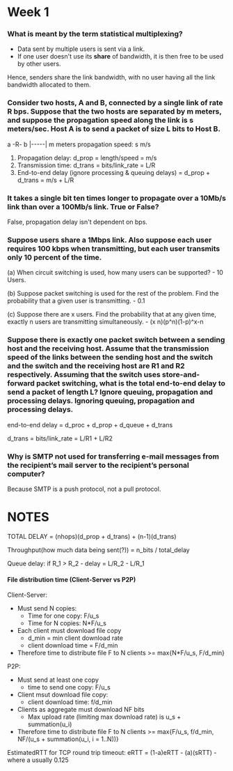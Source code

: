 # Week 1

### What is meant by the term statistical multiplexing?

- Data sent by multiple users is sent via a link.
- If one user doesn't use its **share** of bandwidth, it is then free to be used by other users.

Hence, senders share the link bandwidth, with no user having all the link bandwidth allocated to them.

### Consider two hosts, A and B, connected by a single link of rate R bps. Suppose that the two hosts are separated by m meters, and suppose the propagation speed along the link is s meters/sec. Host A is to send a packet of size L bits to Host B. 

a -R- b
|-----| m meters
propagation speed: s m/s

1) Propagation delay: d_prop = length/speed = m/s
2) Transmission time: d_trans = bits/link_rate = L/R
3) End-to-end delay (ignore processing & queuing delays) = d_prop + d_trans = m/s + L/R

### It takes a single bit ten times longer to propagate over a 10Mb/s link than over a 100Mb/s link. True or False?
False, propagation delay isn't dependent on bps.

### Suppose users share a 1Mbps link. Also suppose each user requires 100 kbps when transmitting, but each user transmits only 10 percent of the time. 

(a) When circuit switching is used, how many users can be supported?
    - 10 Users.

(b) Suppose packet switching is used for the rest of the problem. Find the probability that a given user is transmitting.
    - 0.1

(c) Suppose there are x users. Find the probability that at any given time, exactly n users are transmitting simultaneously.
    - (x n)(p^n)(1-p)^x-n

###  Suppose there is exactly one packet switch between a sending host and the receiving host. Assume that the transmission speed of the links between the sending host and the switch and the switch and the receiving host are R1 and R2 respectively. Assuming that the switch uses store-and-forward packet switching, what is the total end-to-end delay to send a packet of length L? Ignore queuing, propagation and processing delays. Ignoring queuing, propagation and processing delays.

end-to-end delay = d_proc + d_prop + d_queue + d_trans

d_trans = bits/link_rate = L/R1 + L/R2

### Why is SMTP not used for transferring e-mail messages from the recipient’s mail server to the recipient’s personal computer? 
Because SMTP is a push protocol, not a pull protocol.

# NOTES

TOTAL DELAY = (nhops)(d_prop + d_trans) + (n-1)(d_trans)

Throughput(how much data being sent(?)) = n_bits / total_delay

Queue delay: if R_1 > R_2
    - delay = L/R_2 - L/R_1

#### File distribution time (Client-Server vs P2P)
Client-Server:
- Must send N copies:
  - Time for one copy: F/u_s
  - Time for N copies: N*F/u_s
- Each client must download file copy
  - d_min = min client download rate
  - client download time = F/d_min
- Therefore time to distribute file F to N clients >= max{N*F/u_s, F/d_min}

P2P:
- Must send at least one copy
  - time to send one copy: F/u_s
- Client msut download file copy:
  - client download time: f/d_min
- Clients as aggregate must download NF bits
  - Max upload rate (limiting max download rate) is u_s + summation(u_i)
- Therefore time to distribute file F to N clients >= max{F/u_s, f/d_min, NF/(u_s + summation(u_i, i = 1..N))}

EstimatedRTT for TCP round trip timeout: eRTT = (1-a)eRTT - (a)(sRTT)
    - where a usually 0.125